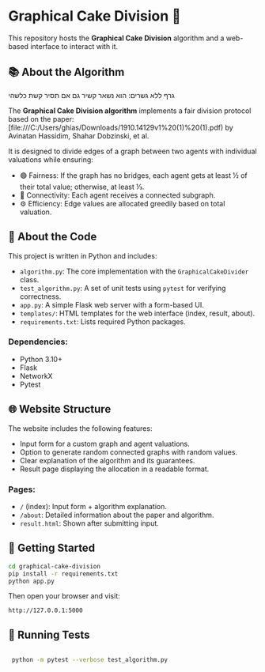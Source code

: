 
# Graphical Cake Division 🍰

This repository hosts the **Graphical Cake Division** algorithm and a web-based interface to interact with it.

## 📚 About the Algorithm
גרף ללא גשרים:
הוא נשאר קשיר גם אם תסיר קשת כלשהי

The **Graphical Cake Division algorithm** implements a fair division protocol based on the paper:
[file:///C:/Users/ghias/Downloads/1910.14129v1%20(1)%20(1).pdf)
by Avinatan Hassidim, Shahar Dobzinski, et al.

It is designed to divide edges of a graph between two agents with individual valuations while ensuring:

- 🟢 Fairness: If the graph has no bridges, each agent gets at least ½ of their total value; otherwise, at least ⅓.
- 🔗 Connectivity: Each agent receives a connected subgraph.
- ⚙️ Efficiency: Edge values are allocated greedily based on total valuation.

## 🧠 About the Code

This project is written in Python and includes:

- `algorithm.py`: The core implementation with the `GraphicalCakeDivider` class.
- `test_algorithm.py`: A set of unit tests using `pytest` for verifying correctness.
- `app.py`: A simple Flask web server with a form-based UI.
- `templates/`: HTML templates for the web interface (index, result, about).
- `requirements.txt`: Lists required Python packages.

### Dependencies:

- Python 3.10+
- Flask
- NetworkX
- Pytest

## 🌐 Website Structure

The website includes the following features:

- Input form for a custom graph and agent valuations.
- Option to generate random connected graphs with random values.
- Clear explanation of the algorithm and its guarantees.
- Result page displaying the allocation in a readable format.

### Pages:

- `/` (index): Input form + algorithm explanation.
- `/about`: Detailed information about the paper and algorithm.
- `result.html`: Shown after submitting input.

## 🚀 Getting Started

```bash
cd graphical-cake-division
pip install -r requirements.txt
python app.py
```

Then open your browser and visit:

```
http://127.0.0.1:5000
```

## 🧪 Running Tests

```bash

 python -m pytest --verbose test_algorithm.py

```
